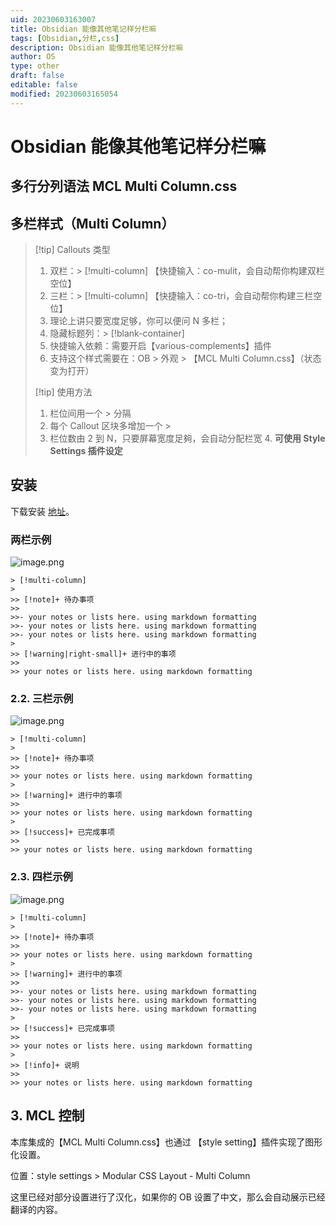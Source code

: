 ```yaml
---
uid: 20230603163007
title: Obsidian 能像其他笔记样分栏嘛
tags: [Obsidian,分栏,css]
description: Obsidian 能像其他笔记样分栏嘛
author: OS
type: other
draft: false
editable: false
modified: 20230603165054
---
```


# Obsidian 能像其他笔记样分栏嘛

## 多行分列语法 MCL Multi Column.css

## 多栏样式（Multi Column）

> [!tip] Callouts 类型
> 1. 双栏：> [!multi-column] 【快捷输入：co-mulit，会自动帮你构建双栏空位】
> 2. 三栏：> [!multi-column] 【快捷输入：co-tri，会自动帮你构建三栏空位】
> 3. 理论上讲只要宽度足够，你可以便问 N 多栏；
> 4. 隐藏标题列：> [!blank-container]
> 5. 快捷输入依赖：需要开启【various-complements】插件
> 6. 支持这个样式需要在：OB > 外观 > 【MCL Multi Column.css】（状态变为打开）
>
> [!tip] 使用方法
> 1. 栏位间用一个 > 分隔
> 2. 每个 Callout 区块多增加一个 >
> 3. 栏位数由 2 到 N，只要屏幕宽度足夠，会自动分配栏宽
> 4. **可使用 Style Settings 插件设定**

## 安装

下载安装 [地址](https://github.com/efemkay/obsidian-modular-css-layout)。

### 两栏示例

![image.png](https://cdn.pkmer.cn/images/20230603163405.png!pkmer)

```语法
> [!multi-column]
>
>> [!note]+ 待办事项
>>
>>- your notes or lists here. using markdown formatting
>>- your notes or lists here. using markdown formatting
>>- your notes or lists here. using markdown formatting
>
>> [!warning|right-small]+ 进行中的事项
>>
>> your notes or lists here. using markdown formatting
```

### 2.2. 三栏示例

![image.png](https://cdn.pkmer.cn/images/20230603163424.png!pkmer)

```语法
> [!multi-column]
>
>> [!note]+ 待办事项
>>
>> your notes or lists here. using markdown formatting
>
>> [!warning]+ 进行中的事项
>>
>> your notes or lists here. using markdown formatting
>
>> [!success]+ 已完成事项
>>
>> your notes or lists here. using markdown formatting
```

### 2.3. 四栏示例

![image.png](https://cdn.pkmer.cn/images/20230603164937.png!pkmer)

```语法
> [!multi-column]
>
>> [!note]+ 待办事项
>>
>> your notes or lists here. using markdown formatting
>
>> [!warning]+ 进行中的事项
>>
>>- your notes or lists here. using markdown formatting
>>- your notes or lists here. using markdown formatting
>>- your notes or lists here. using markdown formatting
>
>> [!success]+ 已完成事项
>>
>> your notes or lists here. using markdown formatting
>
>> [!info]+ 说明
>>
>> your notes or lists here. using markdown formatting
```

## 3. MCL 控制

本库集成的【MCL Multi Column.css】也通过 【style setting】插件实现了图形化设置。

位置：style settings > Modular CSS Layout - Multi Column

这里已经对部分设置进行了汉化，如果你的 OB 设置了中文，那么会自动展示已经翻译的内容。
